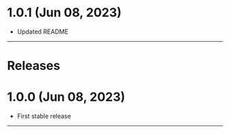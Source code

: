 # 1.0.1 (Jun 08, 2023)

- Updated README

---

# Releases

# 1.0.0 (Jun 08, 2023)

- First stable release

---
